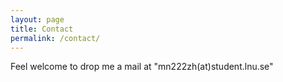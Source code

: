 ```yaml
---
layout: page
title: Contact
permalink: /contact/
---
```


Feel welcome to drop me a mail at "mn222zh(at)student.lnu.se"


